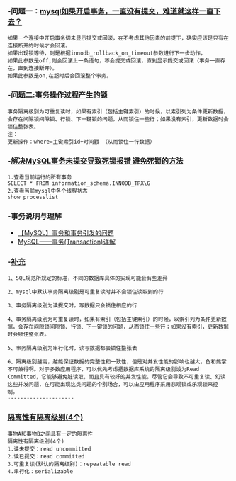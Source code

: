 ### -问题一：[mysql如果开启事务，一直没有提交，难道就这样一直下去？](https://bbs.csdn.net/topics/392297263)
```
如果一个连接中开启事务切未显示提交或回滚，在不考虑其他因素的前提下，确实应该是只有在连接断开的时候才会回滚。
如果出现锁等待，则是根据innodb_rollback_on_timeout参数进行下一步动作，
如果此参数是off,则会回滚上一条语句，不会提交或回滚，直到显示提交或回滚（事务一直存在，直到连接断开）。
如果此参数是on,在超时后会回滚整个事务。
```
### -问题二:[事务操作过程产生的锁](https://blog.csdn.net/tr1912/article/details/81988459)
```
事务隔离级别为可重复读时，如果有索引（包括主键索引）的时候，以索引列为条件更新数据，会存在间隙锁间隙锁、行锁、下一键锁的问题，从而锁住一些行；如果没有索引，更新数据时会锁住整张表。
注：
更新操作：where=主键索引id+时间戳 （从而锁住一行数据）

```

### -[解决MySQL事务未提交导致死锁报错 避免死锁的方法](https://blog.csdn.net/xuheng8600/article/details/79868122)
```
1.查看当前运行的所有事务
SELECT * FROM information_schema.INNODB_TRX\G
2.查看当前mysql中各个线程状态
show processlist
```

### -事务说明与理解
- [【MySQL】事务和事务引发的问题](https://blog.csdn.net/tr1912/article/details/81988459)
- [MySQL——事务(Transaction)详解](https://blog.csdn.net/w_linux/article/details/79666086)
### -[补充](https://blog.csdn.net/tr1912/article/details/81988459)
```
1、SQL规范所规定的标准，不同的数据库具体的实现可能会有些差异

2、mysql中默认事务隔离级别是可重复读时并不会锁住读取到的行

3、事务隔离级别为读提交时，写数据只会锁住相应的行

4、事务隔离级别为可重复读时，如果有索引（包括主键索引）的时候，以索引列为条件更新数据，会存在间隙锁间隙锁、行锁、下一键锁的问题，从而锁住一些行；如果没有索引，更新数据时会锁住整张表。

5、事务隔离级别为串行化时，读写数据都会锁住整张表

6、隔离级别越高，越能保证数据的完整性和一致性，但是对并发性能的影响也越大，鱼和熊掌不可兼得啊。对于多数应用程序，可以优先考虑把数据库系统的隔离级别设为Read Committed，它能够避免脏读取，而且具有较好的并发性能。尽管它会导致不可重复读、幻读这些并发问题，在可能出现这类问题的个别场合，可以由应用程序采用悲观锁或乐观锁来控制。 
--------------------- 

```

### [隔离性有隔离级别(4个) ](https://blog.csdn.net/w_linux/article/details/79666086)
```
事物A和事物B之间具有一定的隔离性
隔离性有隔离级别(4个) 
1.读未提交：read uncommitted
2.读已提交：read committed
3.可重复读(默认的隔离级别)：repeatable read
4.串行化：serializable
```